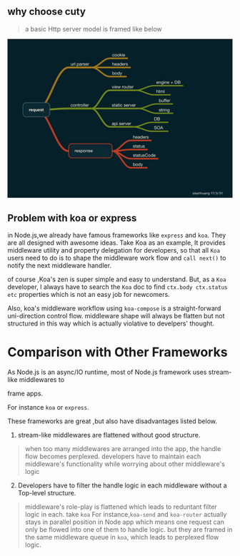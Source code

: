 ## why choose cuty

> a basic Http server model is framed like below

![http_model](./assets/http_model.png)

## Problem with koa or express

in Node.js,we already have famous frameworks like `express` and `koa`. They are all designed with awesome ideas. Take Koa as an example, It provides middleware utility and property delegation for developers, so that all `Koa` users need to do is to shape the middleware work flow and `call next()` to notify the next middleware handler.

of course ,Koa's zen is super simple and easy to understand. But, as a `Koa` developer, I always have to search the `Koa` doc to find `ctx.body ctx.status etc` properties which is not an easy job for newcomers.

Also, koa's middleware workflow using `koa-compose` is a straight-forward uni-direction control flow. middleware shape will always be  flatten but not structured in this way which is actually violative to develpers' thought.


 # Comparison with Other Frameworks

 As Node.js is an async/IO runtime, most of Node.js framework uses stream-like middlewares to

 frame apps.

 For instance `koa` or `express`.

 These frameworks are great ,but also have disadvantages listed below.

 1. stream-like middlewares are flattened without good structure.

 >  when too many middlewares are arranged into the app, the handle flow becomes perplexed.
 >  developers have to maintain each middleware's functionality while worrying about other middleware's logic


2. Developers have to filter the handle logic in each middleware without a Top-level structure.

 > middleware's role-play is flattened which leads to reduntant filter logic in each.
 > take `koa` For instance,`koa-send` and `koa-router` actually stays in parallel position in Node app which means one request can only be flowed into one of them to handle logic.
 > but they are framed in the same middleware queue in `koa`, which leads to perplexed flow logic.







